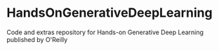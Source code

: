 # HandsOnGenerativeDeepLearning
Code and extras repository for Hands-on Generative Deep Learning published by O'Reilly
